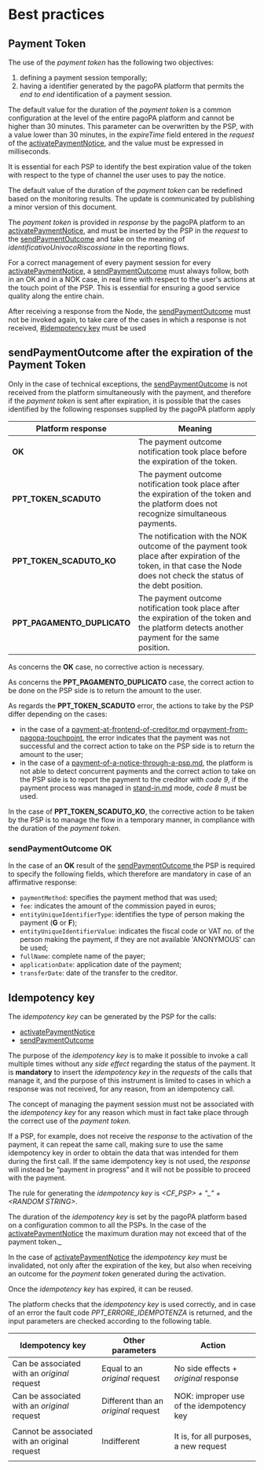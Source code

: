 # Best practices

## Payment Token <a href="#payment-token" id="payment-token"></a>

The use of the _payment token_ has the following two objectives:

1. defining a payment session temporally;
2. having a identifier generated by the pagoPA platform that permits the _end to end_ identification of a payment session.

The default value for the duration of the _payment token_ is a common configuration at the level of the entire pagoPA platform and cannot be higher than 30 minutes. This parameter can be overwritten by the PSP, with a value lower than 30 minutes, in the _expireTime_ field entered in the _request_ of the [activatePaymentNotice](../../appendices/primitive.md#activatepaymentnotice), and the value must be expressed in milliseconds.

It is essential for each PSP to identify the best expiration value of the token with respect to the type of channel the user uses to pay the notice.

The default value of the duration of the _payment token_ can be redefined based on the monitoring results. The update is communicated by publishing a minor version of this document.

The _payment token_ is provided in _response_ by the pagoPA platform to an [activatePaymentNotice](../../appendices/primitive.md#activatepaymentnotice), and must be inserted by the PSP in the _request_ to the [sendPaymentOutcome](../../appendices/primitive.md#sendpaymentoutcome) and take on the meaning of _identificativoUnivocoRiscossione_ in the reporting flows.

For a correct management of every payment session for every [activatePaymentNotice](../../appendices/primitive.md#activatepaymentnotice), a [sendPaymentOutcome](../../appendices/primitive.md#sendpaymentoutcome) must always follow, both in an OK and in a NOK case, in real time with respect to the user's actions at the touch point of the PSP. This is essential for ensuring a good service quality along the entire chain.

After receiving a response from the Node, the [sendPaymentOutcome](../../appendices/primitive.md#sendpaymentoutcome) must not be invoked again, to take care of the cases in which a response is not received, [#idempotency key](best-practice.md#chiave-di-idempotenza "mention") must be used

## sendPaymentOutcome after the expiration of the Payment Token <a href="#sendpaymentoutcome-oltre-la-scadenza-del-payment-token" id="sendpaymentoutcome-oltre-la-scadenza-del-payment-token"></a>

Only in the case of technical exceptions, the [sendPaymentOutcome](../../appendices/primitive.md#sendpaymentoutcome) is not received from the platform simultaneously with the payment, and therefore if the _payment token_ is sent after expiration, it is possible that the cases identified by the following responses supplied by the pagoPA platform apply

| Platform response| Meaning|
|----------|----------|
| **OK**| The payment outcome notification took place before the expiration of the token.|
| **PPT_TOKEN_SCADUTO**| The payment outcome notification took place after the expiration of the token and the platform does not recognize simultaneous payments.|
| **PPT_TOKEN_SCADUTO_KO**| The notification with the NOK outcome of the payment took place after expiration of the token, in that case the Node does not check the status of the debt position.|
| **PPT_PAGAMENTO_DUPLICATO**| The payment outcome notification took place after the expiration of the token and the platform detects another payment for the same position.|

As concerns the **OK** case, no corrective action is necessary.

As concerns the **PPT_PAGAMENTO_DUPLICATO** case, the correct action to be done on the PSP side is to return the amount to the user.

As regards the **PPT_TOKEN_SCADUTO** error, the actions to take by the PSP differ depending on the cases:

* in the case of a [payment-at-frontend-of-creditor.md](../../use-cases/payment-at-frontend-of-creditor.md "mention") or[payment-from-pagopa-touchpoint](../../use-cases/payment-from-pagopa-touchpoint/ "mention"), the error indicates that the payment was not successful and the correct action to take on the PSP side is to return the amount to the user;
* in the case of a [payment-of-a-notice-through-a-psp.md](../../use-cases/payment-of-a-notice-through-a-psp.md "mention"), the platform is not able to detect concurrent payments and the correct action to take on the PSP side is to report the payment to the creditor with _code 9_, if the payment process was managed in [stand-in.md](../../implementary-specifications-for-the-spc-payment-node/general-operation/stand-in.md "mention") mode, _code 8_ must be used.

In the case of **PPT\_TOKEN\_SCADUTO\_KO**, the corrective action to be taken by the PSP is to manage the flow in a temporary manner, in compliance with the duration of the _payment token_.

### sendPaymentOutcome OK

In the case of an **OK** result of the [sendPaymentOutcome ](../../appendices/primitive.md#sendpaymentoutcome)the PSP is required to specify the following fields, which therefore are mandatory in case of an affirmative response:

* `paymentMethod`: specifies the payment method that was used;
* `fee`: indicates the amount of the commission payed in euros;
* `entityUniqueIdentifierType`: identifies the type of person making the payment (**G** or **F**);
* `entityUniqueIdentifierValue`: indicates the fiscal code or VAT no. of the person making the payment, if they are not available 'ANONYMOUS' can be used;
* `fullName`: complete name of the payer;
* `applicationDate`: application date of the payment;
* `transferDate`: date of the transfer to the creditor.

## Idempotency key

The _idempotency key_  can be generated by the PSP for the calls:

* [activatePaymentNotice](../../appendices/primitive.md#activatepaymentnotice)
* [sendPaymentOutcome](../../appendices/primitive.md#sendpaymentoutcome) 

The purpose of the _idempotency key_ is to make it possible to invoke a call multiple times without any _side effect_ regarding the status of the payment. It is **mandatory** to insert the _idempotency key_ in the _requests_ of the calls that manage it, and the purpose of this instrument is limited to cases in which a response was not received, for any reason, from an idempotency call.

The concept of managing the payment session must not be associated with the _idempotency key_ for any reason which must in fact take place through the correct use of the _payment token._

If a PSP, for example, does not receive the _response_ to the activation of the payment, it can repeat the same call, making sure to use the same idempotency key in order to obtain the data that was intended for them during the first call. If the same idempotency key is not used, the _response_ will instead be “payment in progress” and it will not be possible to proceed with the payment.

The rule for generating the _idempotency key_  is _\<CF\_PSP> + "\_" + \<RANDOM STRING>_.

The duration of the _idempotency key_  is set by the pagoPA platform based on a configuration common to all the PSPs. In the case of the [activatePaymentNotice](../../appendices/primitive.md#activatepaymentnotice) the maximum duration may not exceed that of the payment token.\_

In the case of [activatePaymentNotice](../../appendices/primitive.md#activatepaymentnotice) the _idempotency key_  must be invalidated, not only after the expiration of the key, but also when receiving an outcome for the _payment token_ generated during the activation.

Once the _idempotency key_  has expired, it can be reused.

The platform checks that the _idempotency key_  is used correctly, and in case of an error the fault code _PPT\_ERRORE\_IDEMPOTENZA_ is returned, and the input parameters are checked according to the following table.

| Idempotency key| Other parameters| Action|
|----------|----------|----------|
| Can be associated with an _original_ request| Equal to an _original_ request| No side effects + _original_ response|
| Can be associated with an _original_ request| Different than an _original_ request| NOK: improper use of the idempotency key|
| Cannot be associated with an original request| Indifferent| <p>It is, for all purposes, a new request<br></p>|

